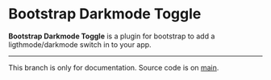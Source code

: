 # Bootstrap Darkmode Toggle

**Bootstrap Darkmode Toggle** is a plugin for bootstrap to add a ligthmode/darkmode switch in to your app.

***

This branch is only for documentation. Source code is on [main](https://github.com/palcarazm/bos-darkmode-toggle).